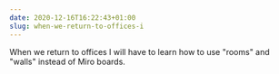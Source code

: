 ```yaml
---
date: 2020-12-16T16:22:43+01:00
slug: when-we-return-to-offices-i
---
```

When we return to offices I will have to learn how to use "rooms" and "walls" instead of Miro boards.


